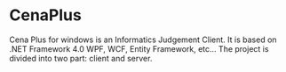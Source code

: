 CenaPlus
========

Cena Plus for windows is an Informatics Judgement Client.
It is based on .NET Framework 4.0 WPF, WCF, Entity Framework, etc...
The project is divided into two part: client and server.
